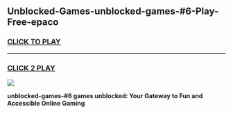 
## Unblocked-Games-unblocked-games-#6-Play-Free-epaco
<h3>
<a href="https://premium76.site?title=unblocked-games-#6&ref=21A">CLICK TO PLAY</a></h3>
<hr>

<h3>
<a href="https://premium76.site?title=unblocked-games-#6&ref=21A">CLICK 2 PLAY</a>
  
</h3>

<a href="https://premium76.site?title=unblocked-games-#6&ref=21A"><img src="https://clearcache.store/games.png"></a>


**unblocked-games-#6 games unblocked: Your Gateway to Fun and Accessible Online Gaming**
